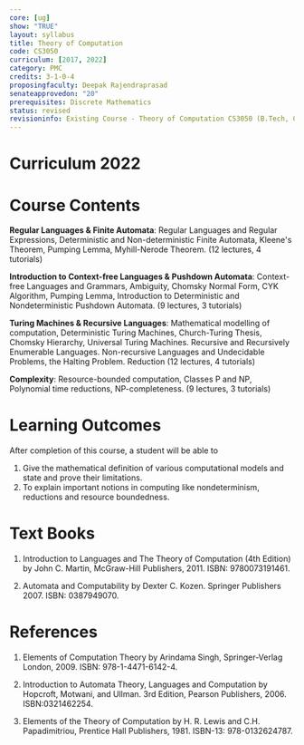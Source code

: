 ```yaml
---
core: [ug]
show: "TRUE"
layout: syllabus
title: Theory of Computation
code: CS3050
curriculum: [2017, 2022]
category: PMC
credits: 3-1-0-4
proposingfaculty: Deepak Rajendraprasad
senateapprovedon: "20"
prerequisites: Discrete Mathematics
status: revised
revisioninfo: Existing Course - Theory of Computation CS3050 (B.Tech, CSE) and CS5017 (MCaM)
---
```


# Curriculum 2022

# Course Contents
**Regular Languages & Finite Automata**: Regular Languages and Regular Expressions, Deterministic and Non-deterministic Finite Automata, Kleene's Theorem, Pumping Lemma, Myhill-Nerode Theorem. (12 lectures, 4 tutorials)

**Introduction to Context-free Languages & Pushdown Automata**: Context-free Languages and Grammars, Ambiguity, Chomsky Normal Form, CYK Algorithm, Pumping Lemma, Introduction to Deterministic and Nondeterministic Pushdown Automata.  (9 lectures,  3 tutorials) 

**Turing Machines & Recursive Languages**: Mathematical modelling of computation, Deterministic Turing Machines, Church-Turing Thesis, Chomsky Hierarchy, Universal Turing Machines. Recursive and Recursively Enumerable Languages. Non-recursive Languages and Undecidable Problems, the Halting Problem. Reduction  (12 lectures, 4 tutorials) 

**Complexity**: Resource-bounded computation, Classes P and NP, Polynomial time reductions, NP-completeness. (9 lectures,  3 tutorials)

# Learning Outcomes
After completion of this course, a student will be able to

1. Give the mathematical definition of various computational models and
    state and prove their limitations.
2. To explain important notions in computing like nondeterminism,
    reductions and resource boundedness.

# Text Books
1. Introduction to Languages and The Theory of Computation (4th Edition) by John C. Martin, McGraw-Hill Publishers, 2011. ISBN: 9780073191461.

2. Automata and Computability by Dexter C. Kozen. Springer Publishers 2007. ISBN: 0387949070.

# References
1. Elements of Computation Theory by Arindama Singh, Springer-Verlag London, 2009. ISBN: 978-1-4471-6142-4.

2. Introduction to Automata Theory, Languages and Computation by Hopcroft, Motwani, and Ullman. 3rd Edition, Pearson Publishers, 2006. ISBN:0321462254.

3. Elements of the Theory of Computation by H. R. Lewis and C.H. Papadimitriou, Prentice Hall Publishers, 1981. ISBN-13: 978-0132624787.


